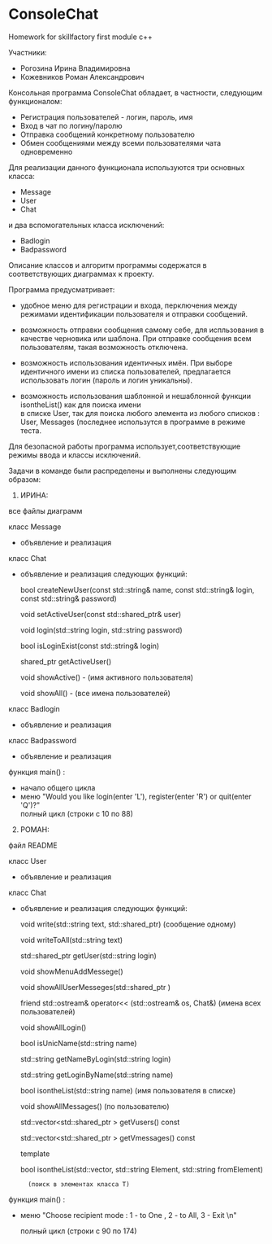 # ConsoleChat
Homework for skillfactory first module c++

Участники:
- Рогозина Ирина Владимировна
- Кожевников Роман Александрович

Консольная программа ConsoleChat обладает, в частности, следующим функционалом:

- Регистрация пользователей - логин, пароль, имя
- Вход в чат по логину/паролю
- Отправка сообщений конкретному пользователю
- Обмен сообщениями между всеми пользователями чата одновременно

Для реализации данного функционала используются три основных класса:
- Message
- User 
- Chat

и два вспомогательных класса исключений:

- Badlogin
- Badpassword

Описание классов и алгоритм программы содержатся в соответствующих диаграммах к проекту.

Программа предусматривает:
 
 - удобное меню для регистрации и входа, перключения между режимами идентификации пользователя 
   и отправки сообщений.

 - возможность отправки сообщения самому себе, для испльзования в качестве 
   черновика или шаблона. При отправке сообщения всем пользователям, такая возможность отключена.

 - возможность использования идентичных имён. При выборе идентичного имени 
    из списка пользователей, предлагается использовать логин (пароль и логин уникальны).  
 
 - возможность использования шаблонной и нешаблонной функции isontheList() как для поиска имени  
   в списке User, так для поиска любого элемента из любого списков : User, Messages (последнее 
   использутся в программе в режиме теста.
 
Для безопасной работы программа использует,соответствующие режимы ввода и классы исключений. 
 
 Задачи в команде были распределены и выполнены следующим образом:

1) ИРИНА:

все файлы диаграмм 

класс Message 
- объявление и реализация

класс Chat
- объявление и реализация следующих функций:

  bool createNewUser(const std::string& name, const std::string& login, const std::string& password)
  
  void setActiveUser(const std::shared_ptr<User>& user) 
  
  void login(std::string login, std::string password) 
  
  bool isLoginExist(const std::string& login) 
  
  shared_ptr <User> getActiveUser() 
  
  void showActive() - (имя активного пользователя)
  
  void showAll() - (все имена пользователей)

класс Badlogin

- объявление и реализация

класс Badpassword

- объявление и реализация

функция main() :

  - начало общего цикла
  - меню "Would you like login(enter 'L'), register(enter 'R') or quit(enter 'Q')?"  
    полный цикл (строки с 10 по 88) 

2) РОМАН:  

файл README

класс User 
- объявление и реализация

класс Chat
- объявление и реализация следующих функций:

    void write(std::string text, std::shared_ptr<User>) (сообщение одному)
	
	void writeToAll(std::string text)
	
	std::shared_ptr <User> getUser(std::string login)
	
	void showMenuAddMessege() 
	
	void showAllUserMesseges(std::shared_ptr <User>) 
	
	friend std::ostream& operator<< (std::ostream& os, Chat&) (имена всех пользователей)
	
	void showAllLogin() 
	
	bool isUnicName(std::string name) 
	
	std::string getNameByLogin(std::string login) 
	
	std::string getLoginByName(std::string name) 
	
	bool isontheList(std::string name) (имя пользователя в списке)	
	
	void showAllMessages() 	(по пользователю)
	
	std::vector<std::shared_ptr <User>> getVusers() const 
	
	std::vector<std::shared_ptr <Message>> getVmessages() const 
	
	template <typename T>	
	
	bool isontheList(std::vector<T>, std::string Element, std::string fromElement) 
	
        (поиск в элементах классa T) 
        

функция main() :
  
  - меню "Choose recipient mode : 1 - to One , 2 - to All, 3 - Exit \n"  
  
    полный цикл (строки с 90 по 174) 
